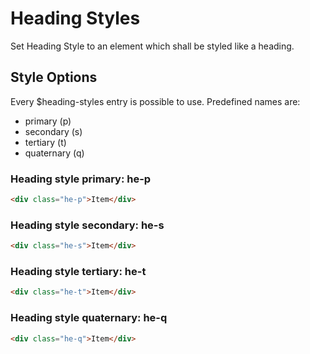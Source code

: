 # Heading Styles

Set Heading Style to an element which shall be styled like a heading.

## Style Options

Every \$heading-styles entry is possible to use. Predefined names are:

- primary (p)
- secondary (s)
- tertiary (t)
- quaternary (q)

### Heading style primary: **he-p**

```html
<div class="he-p">Item</div>
```

### Heading style secondary: **he-s**

```html
<div class="he-s">Item</div>
```

### Heading style tertiary: **he-t**

```html
<div class="he-t">Item</div>
```

### Heading style quaternary: **he-q**

```html
<div class="he-q">Item</div>
```
